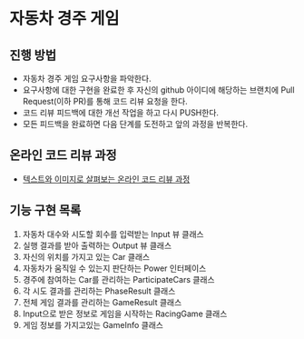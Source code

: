 # 자동차 경주 게임
## 진행 방법
* 자동차 경주 게임 요구사항을 파악한다.
* 요구사항에 대한 구현을 완료한 후 자신의 github 아이디에 해당하는 브랜치에 Pull Request(이하 PR)를 통해 코드 리뷰 요청을 한다.
* 코드 리뷰 피드백에 대한 개선 작업을 하고 다시 PUSH한다.
* 모든 피드백을 완료하면 다음 단계를 도전하고 앞의 과정을 반복한다.

## 온라인 코드 리뷰 과정
* [텍스트와 이미지로 살펴보는 온라인 코드 리뷰 과정](https://github.com/next-step/nextstep-docs/tree/master/codereview)



## 기능 구현 목록

1. 자동차 대수와 시도할 회수를 입력받는 Input 뷰 클래스
2. 실행 결과를 받아 출력하는 Output 뷰 클래스
3. 자신의 위치를 가지고 있는 Car 클래스
4. 자동차가 움직일 수 있는지 판단하는 Power 인터페이스
5. 경주에 참여하는 Car를 관리하는 ParticipateCars 클래스
6. 각 시도 결과를 관리하는 PhaseResult 클래스
7. 전체 게임 결과를 관리하는 GameResult 클래스
8. Input으로 받은 정보로 게임을 시작하는 RacingGame 클래스
9. 게임 정보를 가지고있는 GameInfo 클래스

